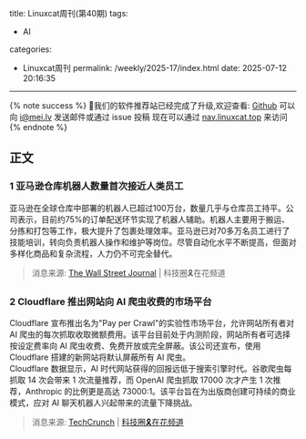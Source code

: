 title: Linuxcat周刊(第40期) 
tags:

- AI

categories:

- Linuxcat周刊
permalink: /weekly/2025-17/index.html
date: 2025-07-12 20:16:35

---

{% note success %}
👏我们的软件推荐站已经完成了升级,欢迎查看: [Github](https://github.com/ssdomei232/nav-next)
可以向 [i@mei.lv](mailto:i@mei.lv) 发送邮件或通过 issue 投稿
现在可以通过 [nav.linuxcat.top](https://nav.linuxcat.top/) 来访问
{% endnote %}

## 正文

### 1 亚马逊仓库机器人数量首次接近人类员工

亚马逊在全球仓库中部署的机器人已超过100万台，数量几乎与仓库员工持平。公司表示，目前约75%的订单配送环节实现了机器人辅助。机器人主要用于搬运、分拣和打包等工作，极大提升了包裹处理效率。亚马逊已对70多万名员工进行了技能培训，转向负责机器人操作和维护等岗位。尽管自动化水平不断提高，但面对多样化商品和复杂流程，人力仍不可完全替代。

> 消息来源: [The Wall Street Journal](https://www.wsj.com/tech/amazon-warehouse-robots-automation-942b814f?st=REtFZz&reflink=desktopwebshare_permalink) | 科技圈🎗在花频道

### 2 Cloudflare 推出网站向 AI 爬虫收费的市场平台

Cloudflare 宣布推出名为"Pay per Crawl"的实验性市场平台，允许网站所有者对 AI 爬虫的每次抓取收取微额费用。该平台目前处于内测阶段，网站所有者可选择按设定费率向 AI 爬虫收费、免费开放或完全屏蔽。该公司还宣布，使用 Cloudflare 搭建的新网站将默认屏蔽所有 AI 爬虫。  
Cloudflare 数据显示，AI 时代网站获得的回报远低于搜索引擎时代。谷歌爬虫每抓取 14 次会带来 1 次流量推荐，而 OpenAI 爬虫抓取 17000 次才产生 1 次推荐，Anthropic 的比例更是高达 73000:1。该平台旨在为出版商创建可持续的商业模式，应对 AI 聊天机器人兴起带来的流量下降挑战。

> 消息来源: [TechCrunch](https://techcrunch.com/2025/07/01/cloudflare-launches-a-marketplace-that-lets-websites-charge-ai-bots-for-scraping/) | [科技圈🎗在花频道](https://t.me/zaihuapd/34016)